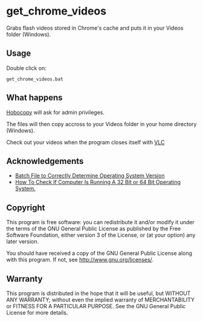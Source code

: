 get_chrome_videos
========

Grabs flash videos stored in Chrome's cache and puts it in your Videos folder (Windows).

Usage
-----

Double click on:
	
	get_chrome_videos.bat

What happens
------------
	
[Hobocopy](https://github.com/candera/hobocopy) will ask for admin privileges.

The files will then copy accross to your Videos folder in your home directory (Windows).

Check out your videos when the program closes itself with [VLC](http://www.videolan.org/vlc/)

Acknowledgements
----------------

* [Batch File to Correctly Determine Operating System Version](http://malektips.com/xp_dos_0025.html)
* [How To Check If Computer Is Running A 32 Bit or 64 Bit Operating System.](http://support.microsoft.com/kb/556009)

Copyright
---------

This program is free software: you can redistribute it and/or modify it under the terms of the GNU General Public License as published by the Free Software Foundation, either version 3 of the License, or (at your option) any later version.

You should have received a copy of the GNU General Public License along with this program. If not, see http://www.gnu.org/licenses/.

Warranty
--------

This program is distributed in the hope that it will be useful, but WITHOUT ANY WARRANTY; without even the implied warranty of MERCHANTABILITY or FITNESS FOR A PARTICULAR PURPOSE. See the GNU General Public License for more details.